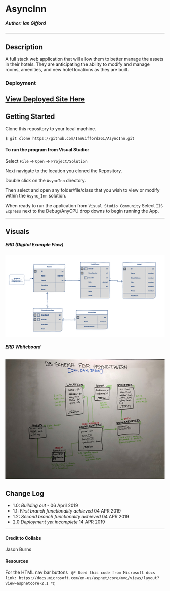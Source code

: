 # AsyncInn

##### *Author: Ian Gifford*

------------------------------

## Description

A full stack web application that will allow them to better manage the assets in their hotels. They are anticipating the ability to modify and manage rooms, amenities, and new hotel locations as they are built.

### Deployment
[View Deployed Site Here](https://asyncinn724.azurewebsites.net/)
------------------------------

## Getting Started
Clone this repository to your local machine.
```
$ git clone https://github.com/IanGifford261/AsyncInn.git
```
#### To run the program from Visual Studio:
Select ```File``` -> ```Open``` -> ```Project/Solution```

Next navigate to the location you cloned the Repository.

Double click on the ```AsyncInn``` directory.

Then select and open any folder/file/class that you wish to view or modify within the  ```Async_Inn``` solution.

When ready to run the application from ```Visual Studio Community``` Select ```IIS Express``` next to the Debug/AnyCPU drop downs to begin running the App.


------------------------------

## Visuals

##### ERD (Digital Example Flow)

![DigiERD](https://github.com/IanGifford261/AsyncInn/blob/master/Async_Inn/Async_Inn/Assets/AsyncInn.png)

##### ERD Whiteboard

![Whiteboard](https://github.com/IanGifford261/Data-Structures-And-Algorithms/blob/master/Assets/DBdanjasonian.jpg)
------------------------------

## Change Log
- 1.0: *Building out* - 06 April 2019
- 1.1: *First branch functionality achieved* 04 APR 2019
- 1.2: *Second branch functionality achieved* 04 APR 2019
- 2.0 *Deployment yet incomplete* 14 APR 2019



------------------------------
#### Credit to Collabs ####
Jason Burns

#### Resources
For the HTML nav bar buttons
``` @* Used this code from Microsoft docs link: https://docs.microsoft.com/en-us/aspnet/core/mvc/views/layout?view=aspnetcore-2.1 *@```
